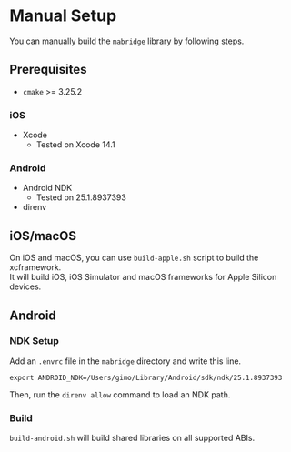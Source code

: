 # Manual Setup

You can manually build the `mabridge` library by following steps.

## Prerequisites
- `cmake` >= 3.25.2

### iOS
- Xcode
  - Tested on Xcode 14.1

### Android
- Android NDK
  - Tested on 25.1.8937393
- direnv

## iOS/macOS
On iOS and macOS, you can use `build-apple.sh` script to build the xcframework.\
It will build iOS, iOS Simulator and macOS frameworks for Apple Silicon devices.

## Android
### NDK Setup
Add an `.envrc` file in the `mabridge` directory and write this line.
```
export ANDROID_NDK=/Users/gimo/Library/Android/sdk/ndk/25.1.8937393
```

Then, run the `direnv allow` command to load an NDK path.

### Build
`build-android.sh` will build shared libraries on all supported ABIs.
